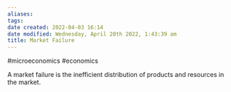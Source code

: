 ```yaml
---
aliases: 
tags: 
date created: 2022-04-03 16:14
date modified: Wednesday, April 20th 2022, 1:43:39 am
title: Market Failure
---
```


#microeconomics #economics

A market failure is the inefficient distribution of products and resources in the market.
